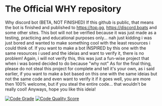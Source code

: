 # The Official WHY repository
Why discord bot (BETA, NOT FINISHED) If this github is public, that means the bot is finished and published to https://top.gg, https://discord.boats and some other sites. This bot will not be verified because it was just made as a testing, practicing and educational purposes only... nah just kidding i was just bored and wanted to make something cool with the least resources i could think of. If you want to make a bot INSPIRED by this one with the same resources i used and the ideias and want to verify it, there is no problem! Again, i will not verify this, this was just a fun-wise project that when i was bored decided to do because "why not" As for the final thing, please do not steal this project for complete and tell it's your own, as i said earlier, if you want to make a bot based on this one with the same ideias but not the same code and even want to verify it if it goes well, you are more then 100% welcome, but if you steal the entire code... that wouldn't be really cool!
Anyways, hope you like this ideia!

[![Code Grade](https://www.code-inspector.com/project/26228/status/svg)](https://frontend.code-inspector.com/public/project/26228/why2/dashboard)
[![Code Quality Score](https://www.code-inspector.com/project/26228/score/svg)](https://frontend.code-inspector.com/public/project/26228/why2/dashboard)
